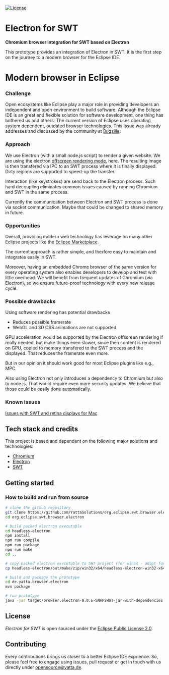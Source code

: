 [![License](https://img.shields.io/badge/License-EPL%202.0-blue.svg)](LICENSE)

# Electron for SWT
**Chromium browser integration for SWT based on Electron**

This prototype provides an integration of Electron in SWT. It is the first step on the journey to a modern browser for the Eclipse IDE.

# Modern browser in Eclipse

### Challenge
Open ecosystems like Eclipse play a major role in providing developers an independent and open environment to build software. Although the Eclipse IDE is an great and flexible solution for software development, one thing has bothered us and others: The current version of Eclipse uses operating system dependent, outdated browser technologies. This issue was already addresses and discussed by the community at [Bugzilla](https://bugs.eclipse.org/bugs/show_bug.cgi?id=405031).

### Approach
We use Electron (with a small node.js script) to render a given website. We are using the electron [offscreen rendering mode](https://www.electronjs.org/docs/latest/tutorial/offscreen-rendering), here. The resulting image is then transfered via IPC to an SWT process where it is finally displayed. Dirty regions are supported to speed-up the transfer.

Interaction (like keystrokes) are send back to the Electron process. Such hard decoupling eliminates common issues caused by running Chromium and SWT in the same process.

Currently the communication between Electron and SWT process is done via socket communication. Maybe that could be changed to shared memory in future.

### Opportunities
Overall, providing modern web technology has leverage on many other Eclipse projects like the [Eclipse Marketplace](https://projects.eclipse.org/projects/technology.packaging.mpc).

The current approach is rather simple, and therfore easy to maintain and integrates easily in SWT.

Moreover, having an embedded Chrome browser of the same version for every operating system also enables developers to develop and test with little overhead. We will benefit from frequent updates of Chromium (via Electron), so we ensure future-proof technology with every new release cycle.

### Possible drawbacks
Using software rendering has potential drawbacks
- Reduces possible framerate
- WebGL and 3D CSS animations are not supported

GPU acceleration would be supported by the Electron offscreen rendering if really needed, but make things even slower, since then content is rendered on GPU, copied to memory transfered to the SWT process and the displayed. That reduces the framerate even more.

But in our opinion it should work good for most Eclipse plugins like e.g., MPC.

Also using Electron not only introduces a dependency to Chromium but also to node.js. That would require even more security updates. We believe that those could be easily done automatically.

### Known issues
[Issues with SWT and retina displays for Mac](https://bugs.eclipse.org/bugs/show_bug.cgi?id=576761)

## Tech stack and credits
This project is based and dependent on the following major solutions and technologies:
- [Chromium](http://www.chromium.org/Home)
- [Electron](https://www.electronjs.org)
- [SWT](https://wiki.eclipse.org/SWT)

## Getting started

### How to build and run from source

```bash
# clone the github repository
git clone https://github.com/YattaSolutions/org.eclipse.swt.browser.electron.git 
cd org.eclipse.swt.browser.electron

# build packed electron executable
cd headless-electron
npm install
npm run compile
npm run package
npm run make
cd ..

# copy packed electron executable to SWT project (for win64 - adapt for other platforms)
cp headless-electron/out/make/zip/win32/x64/headless-electron-win32-x64-0.0.1.zip de.yatta.browser.electron/src/main/resources/

# build and package the prototype
cd de.yatta.browser.electron
mvn package

# run prototype
java -jar target/browser.electron-0.0.6-SNAPSHOT-jar-with-dependencies.jar
```

## License
*Electron for SWT* is open sourced under the [Eclipse Public License 2.0](https://www.eclipse.org/legal/epl-2.0/).

## Contributing
Every contributions brings us closer to a better Eclipse IDE exprience. So, please feel free to engage using issues, pull request or get in touch with us directly under opensource@yatta.de.
